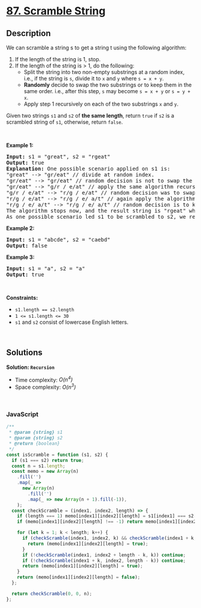 # [87. Scramble String](https://leetcode.com/problems/scramble-string)

## Description

<div class="elfjS" data-track-load="description_content"><p>We can scramble a string s to get a string t using the following algorithm:</p>

<ol>
	<li>If the length of the string is 1, stop.</li>
	<li>If the length of the string is &gt; 1, do the following:
	<ul>
		<li>Split the string into two non-empty substrings at a random index, i.e., if the string is <code>s</code>, divide it to <code>x</code> and <code>y</code> where <code>s = x + y</code>.</li>
		<li><strong>Randomly</strong>&nbsp;decide to swap the two substrings or to keep them in the same order. i.e., after this step, <code>s</code> may become <code>s = x + y</code> or <code>s = y + x</code>.</li>
		<li>Apply step 1 recursively on each of the two substrings <code>x</code> and <code>y</code>.</li>
	</ul>
	</li>
</ol>

<p>Given two strings <code>s1</code> and <code>s2</code> of <strong>the same length</strong>, return <code>true</code> if <code>s2</code> is a scrambled string of <code>s1</code>, otherwise, return <code>false</code>.</p>

<p>&nbsp;</p>
<p><strong class="example">Example 1:</strong></p>

<pre><strong>Input:</strong> s1 = "great", s2 = "rgeat"
<strong>Output:</strong> true
<strong>Explanation:</strong> One possible scenario applied on s1 is:
"great" --&gt; "gr/eat" // divide at random index.
"gr/eat" --&gt; "gr/eat" // random decision is not to swap the two substrings and keep them in order.
"gr/eat" --&gt; "g/r / e/at" // apply the same algorithm recursively on both substrings. divide at random index each of them.
"g/r / e/at" --&gt; "r/g / e/at" // random decision was to swap the first substring and to keep the second substring in the same order.
"r/g / e/at" --&gt; "r/g / e/ a/t" // again apply the algorithm recursively, divide "at" to "a/t".
"r/g / e/ a/t" --&gt; "r/g / e/ a/t" // random decision is to keep both substrings in the same order.
The algorithm stops now, and the result string is "rgeat" which is s2.
As one possible scenario led s1 to be scrambled to s2, we return true.
</pre>

<p><strong class="example">Example 2:</strong></p>

<pre><strong>Input:</strong> s1 = "abcde", s2 = "caebd"
<strong>Output:</strong> false
</pre>

<p><strong class="example">Example 3:</strong></p>

<pre><strong>Input:</strong> s1 = "a", s2 = "a"
<strong>Output:</strong> true
</pre>

<p>&nbsp;</p>
<p><strong>Constraints:</strong></p>

<ul>
	<li><code>s1.length == s2.length</code></li>
	<li><code>1 &lt;= s1.length &lt;= 30</code></li>
	<li><code>s1</code> and <code>s2</code> consist of lowercase English letters.</li>
</ul>
</div>

<p>&nbsp;</p>

## Solutions

**Solution: `Recursion`**

- Time complexity: <em>O(n<sup>4</sup>)</em>
- Space complexity: <em>O(n<sup>3</sup>)</em>

<p>&nbsp;</p>

### **JavaScript**

```js
/**
 * @param {string} s1
 * @param {string} s2
 * @return {boolean}
 */
const isScramble = function (s1, s2) {
  if (s1 === s2) return true;
  const n = s1.length;
  const memo = new Array(n)
    .fill('')
    .map(_ =>
      new Array(n)
        .fill('')
        .map(_ => new Array(n + 1).fill(-1)),
    );
  const checkScramble = (index1, index2, length) => {
    if (length === 1) memo[index1][index2][length] = s1[index1] === s2[index2];
    if (memo[index1][index2][length] !== -1) return memo[index1][index2][length];

    for (let k = 1; k < length; k++) {
      if (checkScramble(index1, index2, k) && checkScramble(index1 + k, index2 + k, length - k)) {
        return (memo[index1][index2][length] = true);
      }
      if (!checkScramble(index1, index2 + length - k, k)) continue;
      if (!checkScramble(index1 + k, index2, length - k)) continue;
      return (memo[index1][index2][length] = true);
    }
    return (memo[index1][index2][length] = false);
  };

  return checkScramble(0, 0, n);
};
```
